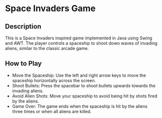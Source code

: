 # Space Invaders Game

## Description
This is a Space Invaders inspired game implemented in Java using Swing and AWT. 
The player controls a spaceship to shoot down waves of invading aliens, similar to the classic arcade game.

## How to Play
* Move the Spaceship: Use the left and right arrow keys to move the spaceship horizontally across the screen.
* Shoot Bullets: Press the spacebar to shoot bullets upwards towards the invading aliens.
* Avoid Alien Shots: Move your spaceship to avoid being hit by shots fired by the aliens.
* Game Over: The game ends when the spaceship is hit by the aliens three times or when all aliens are killed.
